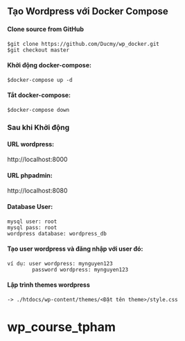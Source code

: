 ## Tạo Wordpress với Docker Compose


#### Clone source from GitHub

    $git clone https://github.com/Ducmy/wp_docker.git
    $git checkout master
    
#### Khởi động docker-compose:

    $docker-compose up -d

#### Tắt docker-compose:

    $docker-compose down

### Sau khi Khởi động

#### URL wordpress:
http://localhost:8000
 

#### URL phpadmin:
http://localhost:8080

#### Database User:
    mysql user: root
    mysql pass: root
    wordpress database: wordpress_db
#### Tạo user wordpress và đăng nhập với user đó:
    ví dụ: user wordpress: mynguyen123
            password wordpress: mynguyen123
#### Lập trình themes wordpress 
    -> ./htdocs/wp-content/themes/<Đặt tên theme>/style.css
# wp_course_tpham
